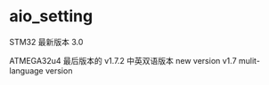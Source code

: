 # aio_setting

STM32 最新版本 3.0

ATMEGA32u4 最后版本的 v1.7.2 中英双语版本
new version v1.7 mulit-language version

